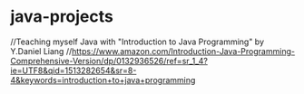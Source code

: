 # java-projects
//Teaching myself Java with "Introduction to Java Programming" by Y.Daniel Liang 
//https://www.amazon.com/Introduction-Java-Programming-Comprehensive-Version/dp/0132936526/ref=sr_1_4?ie=UTF8&qid=1513282654&sr=8-4&keywords=introduction+to+java+programming
